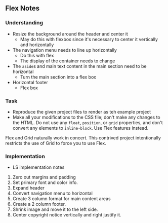 ## Flex Notes

### Understanding
- Resize the background around the header and center it
  + May do this with flexbox since it's necessary to center it vertically and horizontally
- The navigation menu needs to line up horizontally
  + Do this with flex
  + The display of the container needs to change
- The `aside`s and main text content in the main section need to be horizontal
  + Turn the main section into a flex box
- Horizontal footer
  + Flex box


### Task
- Reproduce the given project files to render as teh example project
- Make all your modifications to the CSS file; don't make any changes to the HTML. Do not use any `float`, `position`, or `grid` properties, and don't convert any elements to `inline-block`. Use Flex features instead.

Flex and Grid naturally work in concert. This contrived project intentionally restricts the use of Grid to force you to use Flex.

### Implementation
- LS implementation notes
1. Zero out margins and padding
2. Set primary font and color info.
3. Expand header
4. Convert navigation menu to horizontal
5. Create 3 column format for main content areas
6. Create a 2 column footer.
7. Shrink image and move it to the left side.
8. Center copyright notice vertically and right justify it.
